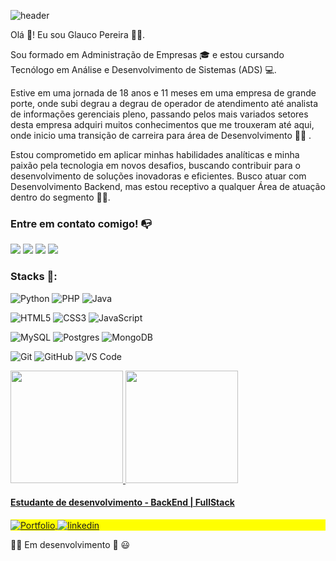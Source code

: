 ![header](https://capsule-render.vercel.app/api?type=soft&height=100&color=212121&text=Glauco%20Pereira&reversal=false&textBg=false&fontColor=fff&fontAlign=50&stroke=e4e4e4&strokeWidth=0&rotate=0&descAlign=0&descAlignY=0&fontAlignY=55)

Olá :wave:! Eu sou Glauco Pereira :person_bald:.

Sou formado em Administração de Empresas 🎓 e estou cursando Tecnólogo em Análise e Desenvolvimento de Sistemas (ADS) 💻.

Estive em uma jornada de 18 anos e 11 meses em uma empresa de grande porte, onde subi degrau a degrau de operador de atendimento até analista de informações gerenciais pleno, passando pelos mais variados setores desta empresa adquiri muitos conhecimentos que me trouxeram até aqui, onde inicio uma transição de carreira para área de Desenvolvimento :woman_technologist:	.

Estou comprometido em aplicar minhas habilidades analíticas e minha paixão pela tecnologia em novos desafios, buscando contribuir para o desenvolvimento de soluções inovadoras e eficientes. Busco atuar com Desenvolvimento Backend, mas estou receptivo a qualquer Área de atuação dentro do segmento :fist_right::fist_left:.


### Entre em contato comigo! 📭
<div>
  <a href="https://glaucopereira.com" target="_blank"><img src="https://img.shields.io/badge/Portfólio-e4e4e4?style=for-the-badge&logo=educative&logoColor=262626" target="_blank"></a>
  <a href="mailto:eu@glaucopereira.com?subject=Podemos conversar?&body=Olá Glauco," target="_blank"><img src="https://img.shields.io/badge/Mail-00A1F1?style=for-the-badge&logo=mailgun&logoColor=white" target="_blank"></a>
  <a href="https://www.linkedin.com/in/glaucopereira/" target="_blank"><img src="https://img.shields.io/badge/-LinkedIn-%230077B5?style=for-the-badge&logo=linkedin&logoColor=white" target="_blank"></a>
  <a href="https://www.twitch.tv/gpereirajpa" target="_blank"><img src="https://img.shields.io/badge/Twitch-9146FF?style=for-the-badge&logo=twitch&logoColor=white" target="_blank"></a>
</div>

### Stacks 🔧:

![Python](https://img.shields.io/badge/python-%233776AB.svg?style=for-the-badge&logo=python&logoColor=white)
![PHP](https://img.shields.io/badge/php-%23777BB4.svg?style=for-the-badge&logo=php&logoColor=white)
![Java](https://img.shields.io/badge/java-%23ED8B00.svg?style=for-the-badge&logo=openjdk&logoColor=white)

![HTML5](https://img.shields.io/badge/html5-%23E34F26.svg?style=for-the-badge&logo=html5&logoColor=white)
![CSS3](https://img.shields.io/badge/css3-%231572B6.svg?style=for-the-badge&logo=css3&logoColor=white)
![JavaScript](https://img.shields.io/badge/javascript-%23323330.svg?style=for-the-badge&logo=javascript&logoColor=%23F7DF1E)

![MySQL](https://img.shields.io/badge/mysql-%2300f.svg?style=for-the-badge&logo=mysql&logoColor=white)
![Postgres](https://img.shields.io/badge/postgres-%23316192.svg?style=for-the-badge&logo=postgresql&logoColor=white)
![MongoDB](https://img.shields.io/badge/mongodb-%2347A248.svg?style=for-the-badge&logo=mongodb&logoColor=white)

![Git](https://img.shields.io/badge/git-%23F05033.svg?style=for-the-badge&logo=git&logoColor=white)
![GitHub](https://img.shields.io/badge/github-%23121011.svg?style=for-the-badge&logo=github&logoColor=white)
![VS Code](https://img.shields.io/badge/VS%20Code-0078d7.svg?style=for-the-badge&logo=visual-studio-code&logoColor=white)


<div>
<a href="https://github.com/gpereira86">
<img height="180em" src="https://github-readme-stats.vercel.app/api/top-langs/?username=lbguilherme&layout=compact&langs_count=7&theme=dracula"/>
<img height="180em" src="https://github-readme-stats.vercel.app/api?username=lbguilherme&show_icons=true&theme=dracula&include_all_commits=true&count_private=true"/>
</div>



  <h4>Estudante de desenvolvimento - BackEnd | FullStack</h4>

  <p id="linkExterno" align="left" style="background:yellow">
      <a href="https://glaucopereira.com" target="_blank">
        <img align="center" src="https://img.shields.io/badge/-Portfólio-05122A?style=flat&logo=windowsterminal" alt="Portfolio"/>
      </a>
      <a href="https://linkedin.com/in/glaucopereira" target="_blank">
        <img align="center" src="https://img.shields.io/badge/-LinkedIn-05122A?style=flat&logo=linkedin" alt="linkedin"/>
      </a>
     <!--<a href="https://instagram.com/tgmarinho" target="_blank">
     <img align="center" src="https://img.shields.io/badge/-tgmarinho-05122A?style=flat&logo=instagram" alt="instagram"/>
     </a>
     <a href="https://youtube.com/tgmarinho" target="_blank">
     <img align="center" src="https://img.shields.io/badge/-tgmarinho-05122A?style=flat&logo=youtube" alt="youtube"/>
     </a>-->
   </p>
   
   👋🏻 Em desenvolvimento
   🚀 😃
   


 
   

      
 
